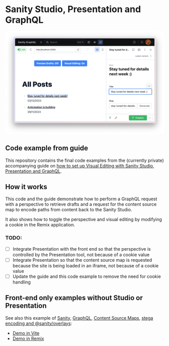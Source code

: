 # Sanity Studio, Presentation and GraphQL

![Sanity Studio, Presentation and GraphQL](./presentation-with-graphql.png)

## Code example from guide

This repository contains the final code examples from the (currently private) accompanying guide on [how to set up Visual Editing with Sanity Studio, Presentation and GraphQL](https://www.notion.so/sanityio/Visual-Editing-with-GraphQL-62785c77665e4d5e80a0590f6ded5ab3).

## How it works

This code and the guide demonstrate how to perform a GraphQL request with a perspective to retrieve drafts and a request for the content source map to encode paths from content back to the Sanity Studio.

It also shows how to toggle the perspective and visual editing by modifying a cookie in the Remix application.

### TODO:

- [ ] Integrate Presentation with the front end so that the perspective is controlled by the Presentation tool, not because of a cookie value
- [ ] Integrate Presentation so that the content source map is requested because the site is being loaded in an iframe, not because of a cookie value
- [ ] Update the guide and this code example to remove the need for cookie handling

## Front-end only examples without Studio or Presentation

See also this example of [Sanity](https://sanity.io/docs), [GraphQL](https://www.sanity.io/docs/graphql), [Content Source Maps](https://www.sanity.io/docs/content-source-maps), [stega encoding and @sanity/overlays](https://www.sanity.io/docs/loaders-and-overlays#61bb7e7fb8fe):

- [Demo in Vite](https://github.com/SimeonGriggs/sanity-graphql-csm/tree/main)
- [Demo in Remix](https://github.com/SimeonGriggs/sanity-graphql-csm/tree/remix)
